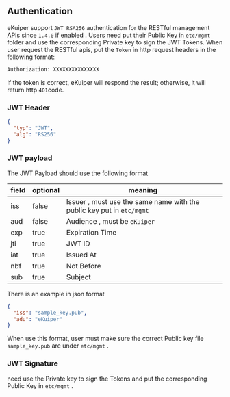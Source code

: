 ## Authentication

eKuiper support `JWT RSA256` authentication for the RESTful management APIs since `1.4.0` if enabled . Users need put their Public Key in `etc/mgmt` folder and use the corresponding Private key to sign the JWT Tokens.
When user request the RESTful apis, put the `Token` in http request headers in the following format:
```go
Authorization: XXXXXXXXXXXXXXX
```
If the token is correct, eKuiper will respond the result; otherwise, it will return http `401`code.


### JWT Header

```json
{
  "typ": "JWT",
  "alg": "RS256"
}
```


### JWT payload
The JWT Payload should use the following format

|  field   | optional |  meaning  |
|  ----  | ----  | ----  |
| iss  | false| Issuer , must use the same name with the public key put in `etc/mgmt`|
| aud  | false |Audience , must be `eKuiper` |
| exp  | true |Expiration Time |
| jti  | true |JWT ID |
| iat  | true |Issued At |
| nbf  | true |Not Before |
| sub  | true |Subject |

There is an example in json format
```json
{
  "iss": "sample_key.pub",
  "adu": "eKuiper"
}
```
When use this format, user must make sure the correct Public key file `sample_key.pub` are under `etc/mgmt` .

### JWT Signature

need use the Private key to sign the Tokens and put the corresponding Public Key in `etc/mgmt` .